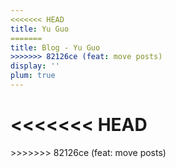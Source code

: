```yaml
---
<<<<<<< HEAD
title: Yu Guo
=======
title: Blog - Yu Guo
>>>>>>> 82126ce (feat: move posts)
display: ''
plum: true
---
```


<!-- <SubNav /> -->

<<<<<<< HEAD
<ListPosts only-date type="blog" />
=======
<ListPosts only-date type="blog" />
>>>>>>> 82126ce (feat: move posts)
